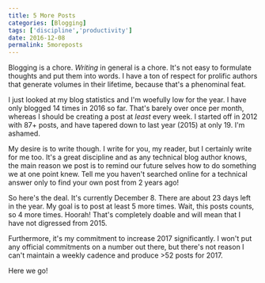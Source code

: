 ```yaml
---
title: 5 More Posts
categories: [Blogging]
tags: ['discipline','productivity']
date: 2016-12-08
permalink: 5moreposts
---
```


Blogging is a chore. _Writing_ in general is a chore. It&#39;s not easy to formulate thoughts and put them into words. I have a ton of respect for prolific authors that generate volumes in their lifetime, because that&#39;s a phenominal feat.

I just looked at my blog statistics and I&#39;m woefully low for the year. I have only blogged 14 times in 2016 so far. That&#39;s barely over once per month, whereas I should be creating a post at _least_ every week. I started off in 2012 with 87+ posts, and have tapered down to last year (2015) at only 19. I&#39;m ashamed.

My desire is to write though. I write for you, my reader, but I certainly write for me too. It&#39;s a great discipline and as any technical blog author knows, the main reason we post is to remind our future selves how to do something we at one point knew. Tell me you haven&#39;t searched online for a technical answer only to find your own post from 2 years ago!

So here&#39;s the deal. It&#39;s currently December 8. There are about 23 days left in the year. My goal is to post at least 5 more times. Wait, this posts counts, so 4 more times. Hoorah! That&#39;s completely doable and will mean that I have not digressed from 2015.

Furthermore, it&#39;s my commitment to increase 2017 significantly. I won&#39;t put any official commitments on a number out there, but there&#39;s not reason I can&#39;t maintain a weekly cadence and produce &gt;52 posts for 2017.

Here we go!  